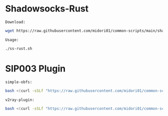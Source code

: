 # Shadowsocks-Rust
`Download:`
```bash
wget https://raw.githubusercontent.com/midori01/common-scripts/main/shadowsocks/ss-rust.sh && chmod +x ss-rust.sh
```
`Usage:`
```bash
./ss-rust.sh
```

# SIP003 Plugin
`simple-obfs:`
```bash
bash <(curl -sSLf "https://raw.githubusercontent.com/midori01/common-scripts/main/shadowsocks/simple-obfs.sh")
```
`v2ray-plugin:`
```bash
bash <(curl -sSLf "https://raw.githubusercontent.com/midori01/common-scripts/main/shadowsocks/v2ray-plugin.sh")
```
